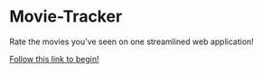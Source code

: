 # Movie-Tracker

Rate the movies you've seen on one streamlined web application!

[Follow this link to begin!](https://johnathan-booy.github.io/Movie-Tracker/)
